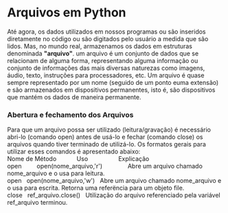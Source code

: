 # Arquivos em Python

Até agora, os dados utilizados em nossos programas ou são inseridos diretamente no código ou são digitados pelo usuário a medida que são lidos. 
Mas, no mundo real, armazenamos os dados em estruturas denominada **"arquivo"**.  um arquivo é um conjunto de dados que se relacionam de alguma forma, representando alguma informação ou conjunto de informações das mais diversas naturezas como imagens, áudio, texto, instruções para processadores, etc.
Um arquivo é quase sempre representado por um nome (seguido de um ponto euma extensão) e são armazenados em dispositivos permanentes, isto é, são dispositivos que mantém os dados de maneira permanente.

### Abertura e fechamento dos Arquivos

Para que um arquivo possa ser utilizado (leitura/gravação) é necessário abri-lo (comando open) antes de usá-lo e fechar (comando close) os arquivos quando tiver terminado de utilizá-lo. 
Os formatos gerais para utilizar esses comandos é apresentado abaixo:<br>
Nome de Método&nbsp;&nbsp;&nbsp;&nbsp;&nbsp;&nbsp;&nbsp;&nbsp;&nbsp;&nbsp;&nbsp;&nbsp;Uso&nbsp;&nbsp;&nbsp;&nbsp;&nbsp;&nbsp;&nbsp;&nbsp;&nbsp;&nbsp;&nbsp;&nbsp;&nbsp;&nbsp;&nbsp;&nbsp;&nbsp;&nbsp;Explicação<br>
open&nbsp;&nbsp;&nbsp;&nbsp;&nbsp;&nbsp;&nbsp;&nbsp;&nbsp;open(nome_arquivo,'r')&nbsp;&nbsp;&nbsp;&nbsp;&nbsp;&nbsp;&nbsp;&nbsp;&nbsp;&nbsp;&nbsp;&nbsp;&nbsp;&nbsp;&nbsp;Abre um arquivo chamado nome_arquivo e o usa para leitura.<br>
open&nbsp;&nbsp;&nbsp;open(nome_arquivo,'w')&nbsp;&nbsp;&nbsp;Abre um arquivo chamado nome_arquivo e o usa para escrita. Retorna uma referëncia para um objeto file.<br>
close&nbsp;&nbsp;&nbsp;ref_arquivo.close()&nbsp;&nbsp;&nbsp;Utilização do arquivo referenciado pela variável ref_arquivo terminou.<br>
